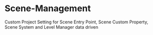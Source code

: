 # Scene-Management
Custom Project Setting for Scene Entry Point,  Scene Custom Property, Scene System and Level Manager data driven
